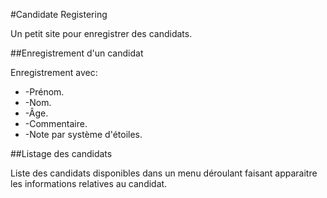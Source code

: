 #Candidate Registering

Un petit site pour enregistrer des candidats.

##Enregistrement d'un candidat

Enregistrement avec:
* -Prénom.
* -Nom.
* -Âge.
* -Commentaire.
* -Note par système d'étoiles.

##Listage des candidats

Liste des candidats disponibles dans un menu déroulant
faisant apparaitre les informations relatives au candidat.
